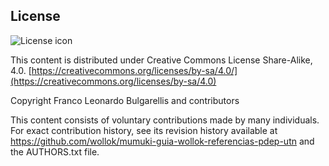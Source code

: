 ## License
![License icon](https://licensebuttons.net/l/by-sa/3.0/88x31.png)

This content is distributed under Creative Commons License Share-Alike, 4.0. [https://creativecommons.org/licenses/by-sa/4.0/](https://creativecommons.org/licenses/by-sa/4.0)

Copyright Franco Leonardo Bulgarellis and contributors

This content consists of voluntary contributions made by many
individuals. For exact contribution history, see its revision history
available at https://github.com/wollok/mumuki-guia-wollok-referencias-pdep-utn and the AUTHORS.txt file.

